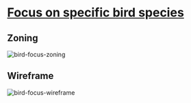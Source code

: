 # [Focus on specific bird species](https://github.com/LaurineDaSilva/ornis/issues/26)

## Zoning

![bird-focus-zoning](../../../images/birds-details/birds_details_01.jpg)

## Wireframe

![bird-focus-wireframe](../../../images/birds-details/birds_details_02.jpg)
